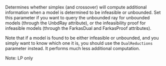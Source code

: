 Determines whether simplex (and crossover) will compute additional information when a model is determined to be
infeasible or unbounded. Set this parameter if you want to query the unbounded ray for unbounded models (through the
UnbdRay attribute), or the infeasibility proof for infeasible models (through the FarkasDual and FarkasProof
attributes).

Note that if a model is found to be either infeasible or unbounded, and you simply want to know which one it is, you
should use the `DualReductions` parameter instead. It performs much less additional computation.

Note: LP only
